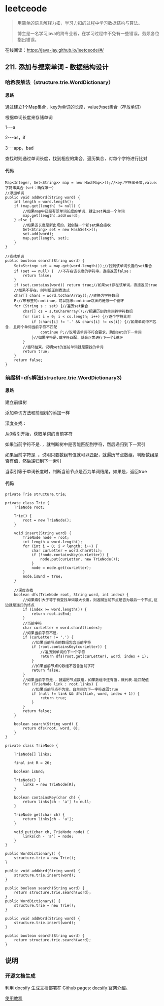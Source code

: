 # leetceode

> 用简单的语言解释力扣，学习力扣的过程中学习数据结构与算法。
>
> 博主是一名学习java的跨专业者，在学习过程中不免有一些错误，劳烦各位指出错误。

在线阅读：https://java-jay.github.io/leetceode/#/

## 211. 添加与搜索单词 - 数据结构设计

### 哈希表解法（structure.trie.WordDictionary）

#### 思路

通过建立1个Map集合，key为单词的长度，value为set集合（存放单词）

根据单词长度来存储单词

1---a

2---as，if

3---app，bad

查找时则通过单词长度，找到相应的集合，遍历集合，对每个字符进行比对

#### 代码

    Map<Integer, Set<String>> map = new HashMap<>();//key:字符串长度,value:字符串集合（set：确保唯一）
    //添加单词
    public void addWord(String word) {
        int length = word.length();
        if (map.get(length) != null) {
            //如果map中已经有该单词长度的单词，就让set再加一个单词
            map.get(length).add(word);
        } else {
            //如果该长度是新出现的，就创建一个新set集合接收
            Set<String> set = new HashSet<>();
            set.add(word);
            map.put(length, set);
        }
    }
    
    //查找单词
    public boolean search(String word) {
        Set<String> set = map.get(word.length());//找到该单词长度的set集合
        if (set == null) {  //不存在该长度的字符串，直接返回false；
            return false;
        }
        if (set.contains(word)) return true;//如果set存在该单词，直接返回true
        //如果不存在，则判断正则表达式
        char[] chars = word.toCharArray();//转换为字符数组
        P://带标签的continue，可以指示continue跳出的是哪一个循环
        for (String s : set) {//遍历set集合
            char[] cs = s.toCharArray();//把遍历到的单词转字符数组
            for (int i = 0; i < cs.length; i++) {//逐个字符比对
                if (chars[i] != '.' && chars[i] != cs[i]) {//如果单词中不包含. 且两个单词当前字符不匹配
                    continue P;//说明该单词不符合要求，跳到set的下一单词
                }//如果字符是.或字符匹配，就会正常进行下一个i循环
            }
            //循环结束，说明set的当前单词就是要找的单词
            return true;
        }
        return false;
    }

### 前缀树+dfs解法(structure.trie.WordDictionary3)

#### 思路

建立前缀树

添加单词方法和前缀树的添加一样

深度查找：

从0索引开始，获取单词的当前字符

如果当前字符不是. ，就判断树中是否能匹配到字符，然后递归到下一索引

如果当前字符是. ，说明只要数组有值就可以匹配，就遍历节点数组，判断数组是否有值，然后递归到下一索引

当索引等于单词长度时，判断当前节点是否为单词结尾，如果是，返回true

#### 代码

    private Trie structure.trie;
    
    private class Trie {  
        TrieNode root;
    
        Trie() {
            root = new TrieNode();
        }
    
        void insert(String word) {
            TrieNode node = root;
            int length = word.length();
            for (int i = 0; i < length; i++) {
                char curLetter = word.charAt(i);
                if (!node.containsKey(curLetter)) {
                    node.put(curLetter, new TrieNode());
                }
                node = node.get(curLetter);
            }
            node.isEnd = true;
        }
    
        //深度查找
        boolean dfs(TrieNode root, String word, int index) {
            //如果索引大于等于待查找单词最大长度，则返回当前节点是否为最后一个节点,这边就是递归的终点
            if (index >= word.length()) {
                return root.isEnd;
            }
            //当前字符
            char curLetter = word.charAt(index);
            //如果当前字符不是.
            if (curLetter != '.') {
                //如果当前节点的数组包含当前字符
                if (root.containsKey(curLetter)) {
                    //遍历到单词的下一个字符
                    return dfs(root.get(curLetter), word, index + 1);
                }
                //如果当前节点的数组不包含当前字符
                return false;
            }
            //如果当前字符是.，就遍历节点数组，如果数组中还有值，就代表.能匹配值
            for (TrieNode link : root.links) {
                //如果当前节点不为空，且单词的下一字符返回true
                if (null != link && dfs(link, word, index + 1)) {
                    return true;
                }
            }
            return false;
        }
    
        boolean search(String word) {
            return dfs(root, word, 0);
        }
    }
    
    private class TrieNode {
    
        TrieNode[] links;
    
        final int R = 26;
    
        boolean isEnd;
    
        TrieNode() {
            links = new TrieNode[R];
        }
    
        boolean containsKey(char ch) {
            return links[ch - 'a'] != null;
        }
    
        TrieNode get(char ch) {
            return links[ch - 'a'];
        }
    
        void put(char ch, TrieNode node) {
            links[ch - 'a'] = node;
        }
    }
    
    public WordDictionary() {
        structure.trie = new Trie();
    }
    
    public void addWord(String word) {
        structure.trie.insert(word);
    }
    
    public boolean search(String word) {
        return structure.trie.search(word);
    }
    public WordDictionary() {
    	structure.trie = new Trie();
    }
    
    public void addWord(String word) {
    	structure.trie.insert(word);
    }
    
    public boolean search(String word) {
    	return structure.trie.search(word);
    }

## 说明

### 开源文档生成

利用 docsify 生成文档部署在 Github pages: [docsify 官网介绍](https://docsify.js.org/#/)。

[使用教程](https://www.jianshu.com/p/88e70f32b049)
